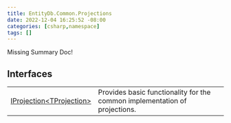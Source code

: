 ```yaml
---
title: EntityDb.Common.Projections
date: 2022-12-04 16:25:52 -08:00
categories: [csharp,namespace]
tags: []
---
```


Missing Summary Doc!
## Interfaces
<table><tr><td><!--/posts/csharp.member.entitydb.common.projections.iprojection`1/--><a href='#'>IProjection&lt;TProjection&gt;</a></td><td>
Provides basic functionality for the common implementation of projections.
</td></tr></table>

